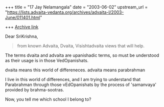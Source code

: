 +++
title = "17 Jay Nelamangala"
date = "2003-06-02"
upstream_url = "https://lists.advaita-vedanta.org/archives/advaita-l/2003-June/011401.html"

+++
[Archive link](https://lists.advaita-vedanta.org/archives/advaita-l/2003-June/011401.html)

Dear SriKrishna,

> from known Advaita, Dvaita, Visishtadvaita views that
> will help. 
> 

The terms dvaita and advaita are upanishadic terms,  so 
must be understood as their usage is in those VedOpanishats.

dvaita means this world of differeneces.
advaita means parabrahman

I live in this world of differences,  and I am trying to understand
that Parabrahman through those vEdOpanishats by the 
process of 'samanvaya' provided by brahma-sootras.

Now,  you tell me which school  I belong to?

